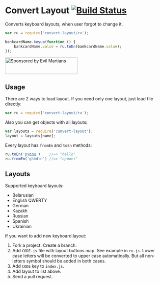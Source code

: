 # Convert Layout [![Build Status][ci-img]][ci]

Converts keyboard layouts, when user forgot to change it.

[ci-img]: https://travis-ci.org/ai/convert-layout.svg
[ci]:     https://travis-ci.org/ai/convert-layout

```js
var ru = require('convert-layout/ru');

bankcardName.keyup(function () {
    bankcardName.value = ru.toEn(bankcardName.value);
});
```

<a href="https://evilmartians.com/?utm_source=convert-layout">
<img src="https://evilmartians.com/badges/sponsored-by-evil-martians.svg" alt="Sponsored by Evil Martians" width="236" height="54">
</a>

## Usage

There are 2 ways to load layout. If you need only one layout,
just load file directly:

```js
var ru = require('convert-layout/ru');
```

Also you can get objects with all layouts:

```js
var layouts = require('convert-layout');
layout = layouts[name];
```

Every layout has `fromEn` and `toEn` methods:

```js
ru.toEn('руддщ')    //=> "hello"
ru.fromEn('ghbdtn') //=> "привет"
```

## Layouts

Supported keyboard layouts:

* Belarusian
* English QWERTY
* German
* Kazakh
* Russian
* Spanish
* Ukrainian

If you want to add new keyboard layout:

1. Fork a project. Create a branch.
2. Add `CODE.js` file with layout buttons map. See example in `ru.js`.
   Lower case letters will be converted to upper case automatically.
   But all non-letters symbol should be added in both cases.
3. Add `CODE` key to `index.js`.
4. Add layout to list above.
5. Send a pull request.

